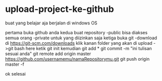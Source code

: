 # upload-project-ke-github
buat yang belajar aja
berjalan di windows OS

pertama buka github anda
kedua buat repository
-public bisa diakses semua orang
-private untuk yang diizinkan saja
ketiga buka git
-download di https://git-scm.com/downloads
klik kanan folder yang akan di upload ->git bash here
ketik git init
kemudian git add *
git commit -m "ini tulisan sesuai anda"
git remote add origin master https://github.com/usernamemu/namaRepositorymu.git
git push origin master -f

ok selesai

